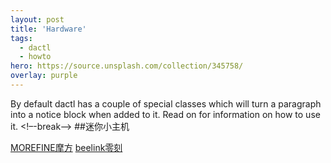 ```yaml
---
layout: post
title: 'Hardware'
tags:
  - dactl
  - howto
hero: https://source.unsplash.com/collection/345758/
overlay: purple
---
```


By default dactl has a couple of special classes which will turn a paragraph into a notice block when added to it. Read on for information on how to use it.
<!–-break-–>
##迷你小主机

[MOREFINE摩方](http://www.imorefine.com/)
[beelink零刻](https://www.bee-link.cn/)
